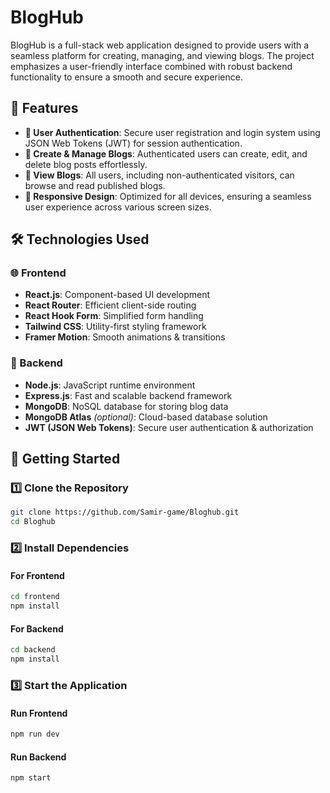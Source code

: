# BlogHub

BlogHub is a full-stack web application designed to provide users with a seamless platform for creating, managing, and viewing blogs. 
The project emphasizes a user-friendly interface combined with robust backend functionality to ensure a smooth and secure experience.

## 🚀 Features

- **🔐 User Authentication**: Secure user registration and login system using JSON Web Tokens (JWT) for session authentication.
- **📝 Create & Manage Blogs**: Authenticated users can create, edit, and delete blog posts effortlessly.
- **📖 View Blogs**: All users, including non-authenticated visitors, can browse and read published blogs.
- **📱 Responsive Design**: Optimized for all devices, ensuring a seamless user experience across various screen sizes.

## 🛠️ Technologies Used

### 🌐 Frontend
- **React.js**: Component-based UI development
- **React Router**: Efficient client-side routing
- **React Hook Form**: Simplified form handling
- **Tailwind CSS**: Utility-first styling framework
- **Framer Motion**: Smooth animations & transitions

### 💾 Backend
- **Node.js**: JavaScript runtime environment
- **Express.js**: Fast and scalable backend framework
- **MongoDB**: NoSQL database for storing blog data
- **MongoDB Atlas** *(optional)*: Cloud-based database solution
- **JWT (JSON Web Tokens)**: Secure user authentication & authorization

## 🚀 Getting Started

### 1️⃣ Clone the Repository
```sh
git clone https://github.com/Samir-game/Bloghub.git
cd Bloghub
```

### 2️⃣ Install Dependencies
#### For Frontend
```sh
cd frontend
npm install
```

#### For Backend
```sh
cd backend
npm install
```

### 3️⃣ Start the Application
#### Run Frontend
```sh
npm run dev
```

#### Run Backend
```sh
npm start
```

